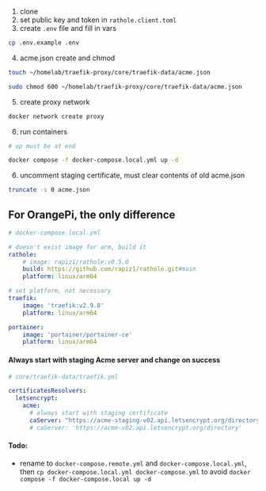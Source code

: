 1. clone
2. set public key and token in `rathole.client.toml`
3. create `.env` file and fill in vars

```bash
cp .env.example .env

```

4. acme.json create and chmod

```bash
touch ~/homelab/traefik-proxy/core/traefik-data/acme.json

sudo chmod 600 ~/homelab/traefik-proxy/core/traefik-data/acme.json
```

5. create proxy network

```bash
docker network create proxy
```
6. run containers

```bash
# up must be at end

docker compose -f docker-compose.local.yml up -d
```

6. uncomment staging certificate, must clear contents of old acme.json

```bash
truncate -s 0 acme.json
```

## For OrangePi, the only difference

```yaml
# docker-compose.local.yml

# doesn't exist image for arm, build it
rathole:
    # image: rapiz1/rathole:v0.5.0
    build: https://github.com/rapiz1/rathole.git#main
    platform: linux/arm64

# set platform, not necessary
traefik:
    image: 'traefik:v2.9.8'
    platform: linux/arm64

portainer:
    image: 'portainer/portainer-ce'
    platform: linux/arm64

```
#### Always start with staging Acme server and change on success

```yaml
# core/traefik-data/traefik.yml

certificatesResolvers:
  letsencrypt:
    acme:
      # always start with staging certificate
      caServer: "https://acme-staging-v02.api.letsencrypt.org/directory"
      # caServer: 'https://acme-v02.api.letsencrypt.org/directory'
```

#### Todo:

- rename to `docker-compose.remote.yml` and `docker-compose.local.yml`, then `cp docker-compose.local.yml docker-compose.yml` to avoid `docker compose -f docker-compose.local up -d`
